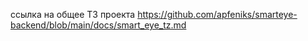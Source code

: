 ссылка на общее ТЗ проекта https://github.com/apfeniks/smarteye-backend/blob/main/docs/smart_eye_tz.md
